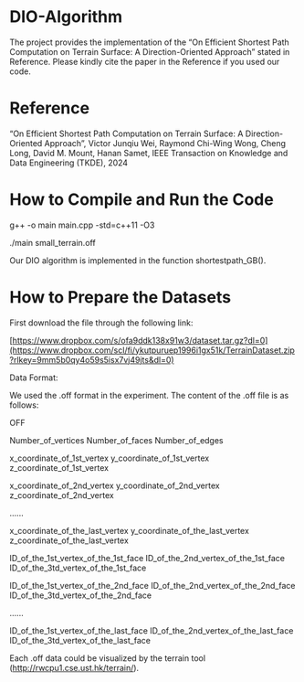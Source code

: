 # DIO-Algorithm

The project provides the implementation of the  “On Efficient Shortest Path Computation on Terrain Surface: A Direction-Oriented Approach” stated in Reference. Please kindly cite the paper in the Reference if you used our code. 

# Reference

“On Efficient Shortest Path Computation on Terrain Surface: A Direction-Oriented Approach”, Victor Junqiu Wei, Raymond Chi-Wing Wong, Cheng Long, David M. Mount, Hanan Samet, IEEE Transaction on Knowledge and Data Engineering (TKDE), 2024

# How to Compile and Run the Code 

g++ -o main main.cpp -std=c++11 -O3

./main small_terrain.off

Our DIO algorithm is implemented in the function shortestpath_GB(). 

# How to Prepare the Datasets

First download the file through the following link:

[https://www.dropbox.com/s/ofa9ddk138x91w3/dataset.tar.gz?dl=0](https://www.dropbox.com/scl/fi/ykutpuruep1996i1gx51k/TerrainDataset.zip?rlkey=9mm5b0qy4o59s5isx7vj49jts&dl=0)

Data Format:

We used the .off format in the experiment. The content of the .off file is as follows: 

OFF

Number_of_vertices Number_of_faces Number_of_edges

x_coordinate_of_1st_vertex y_coordinate_of_1st_vertex z_coordinate_of_1st_vertex

x_coordinate_of_2nd_vertex y_coordinate_of_2nd_vertex z_coordinate_of_2nd_vertex

......

x_coordinate_of_the_last_vertex y_coordinate_of_the_last_vertex z_coordinate_of_the_last_vertex

ID_of_the_1st_vertex_of_the_1st_face ID_of_the_2nd_vertex_of_the_1st_face ID_of_the_3td_vertex_of_the_1st_face

ID_of_the_1st_vertex_of_the_2nd_face ID_of_the_2nd_vertex_of_the_2nd_face ID_of_the_3td_vertex_of_the_2nd_face

......

ID_of_the_1st_vertex_of_the_last_face ID_of_the_2nd_vertex_of_the_last_face ID_of_the_3td_vertex_of_the_last_face

Each .off data could be visualized by the terrain tool (http://rwcpu1.cse.ust.hk/terrain/).
